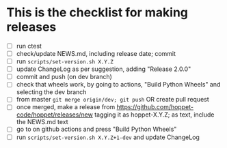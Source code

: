 # This is the checklist for making releases

- [ ] run ctest
- [ ] check/update NEWS.md, including release date; commit
- [ ] run `scripts/set-version.sh X.Y.Z`
- [ ] update ChangeLog as per suggestion, adding "Release 2.0.0"
- [ ] commit and push (on dev branch)
- [ ] check that wheels work, by going to actions, "Build Python Wheels"
      and selecting the dev branch
- [ ] from master `git merge origin/dev; git push` OR create pull request
- [ ] once merged, make a release from https://github.com/hoppet-code/hoppet/releases/new
      tagging it as hoppet-X.Y.Z; as text, include the NEWS.md text
- [ ] go to on github actions and press "Build Python Wheels"
- [ ] run `scripts/set-version.sh X.Y.Z+1-dev` and update ChangeLog